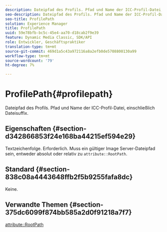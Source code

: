 ```yaml
---
description: Dateipfad des Profils. Pfad und Name der ICC-Profil-Datei, einschließlich Dateisuffix.
seo-description: Dateipfad des Profils. Pfad und Name der ICC-Profil-Datei, einschließlich Dateisuffix.
seo-title: ProfilePath
solution: Experience Manager
title: ProfilePath
uuid: 59e78bfb-bc5c-45e4-aa70-d18cab2f9e39
feature: Dynamic Media Classic, SDK/API
role: Entwickler, Geschäftspraktiker
translation-type: tm+mt
source-git-commit: 469d1a5c43a972116a8a2efb0de5708800130a99
workflow-type: tm+mt
source-wordcount: '79'
ht-degree: 7%

---
```



# ProfilePath{#profilepath}

Dateipfad des Profils. Pfad und Name der ICC-Profil-Datei, einschließlich Dateisuffix.

## Eigenschaften {#section-d342866853f24e168ba44215ef594e29}

Textzeichenfolge. Erforderlich. Muss ein gültiger Image Server-Dateipfad sein, entweder absolut oder relativ zu `attribute::RootPath`.

## Standard {#section-838c08a4443648ffb2f5b9255fafa8dc}

Keine.

## Verwandte Themen {#section-375dc6099f874bb585a2d0f91218a7f7}

[attribute::RootPath](../../../../../is-api/image-catalog/image-serving-api-ref/c-image-catalog-reference/c-attributes-reference/r-rootpath.md#reference-17d57e5967be403b8408fa7214017494)
